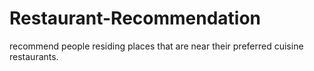 # Restaurant-Recommendation
recommend people residing places that are near their preferred cuisine restaurants.
